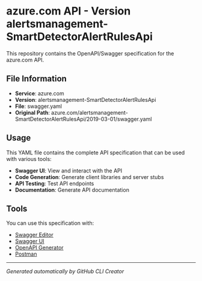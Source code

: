 # azure.com API - Version alertsmanagement-SmartDetectorAlertRulesApi

This repository contains the OpenAPI/Swagger specification for the azure.com API.

## File Information

- **Service**: azure.com
- **Version**: alertsmanagement-SmartDetectorAlertRulesApi
- **File**: swagger.yaml
- **Original Path**: azure.com/alertsmanagement-SmartDetectorAlertRulesApi/2019-03-01/swagger.yaml

## Usage

This YAML file contains the complete API specification that can be used with various tools:

- **Swagger UI**: View and interact with the API
- **Code Generation**: Generate client libraries and server stubs
- **API Testing**: Test API endpoints
- **Documentation**: Generate API documentation

## Tools

You can use this specification with:

- [Swagger Editor](https://editor.swagger.io/)
- [Swagger UI](https://swagger.io/tools/swagger-ui/)
- [OpenAPI Generator](https://openapi-generator.tech/)
- [Postman](https://www.postman.com/)

---

*Generated automatically by GitHub CLI Creator*
